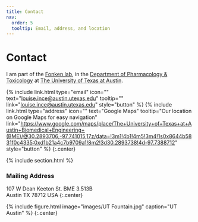 ```yaml
---
title: Contact
nav:
  order: 5
  tooltip: Email, address, and location
---
```


# <i class="fas fa-envelope"></i>Contact

I am part of the [Fonken lab](https://www.fonkenlab.com/), in the [Department of Pharmacology & Toxicology](https://pharmacy.utexas.edu/research-practice/college-divisions/pharmacology-toxicology) at [The University of Texas at Austin](https://www.utexas.edu/).

{%
  include link.html
  type="email"
  icon=""
  text="louise.ince@austin.utexas.edu"
  tooltip=""
  link="louise.ince@austin.utexas.edu"
  style="button"
%}
{%
  include link.html
  type="address"
  icon=""
  text="Google Maps"
  tooltip="Our location on Google Maps for easy navigation"
  link="https://www.google.com/maps/place/The+University+of+Texas+at+Austin+Biomedical+Engineering+(BME)/@30.2893706,-97.741015,17z/data=!3m1!4b1!4m5!3m4!1s0x8644b5831f0c4335:0xd1b21a4c7b9709a1!8m2!3d30.2893738!4d-97.7388712"
  style="button"
%}
{:.center}

{% include section.html %}

### <i class="fas fa-mail-bulk"></i>Mailing Address

107 W Dean Keeton St.
BME 3.513B  
Austin
TX 78712
USA
{:.center}

{%
  include figure.html
  image="images/UT Fountain.jpg"
  caption="UT Austin"
%}
{:.center}
